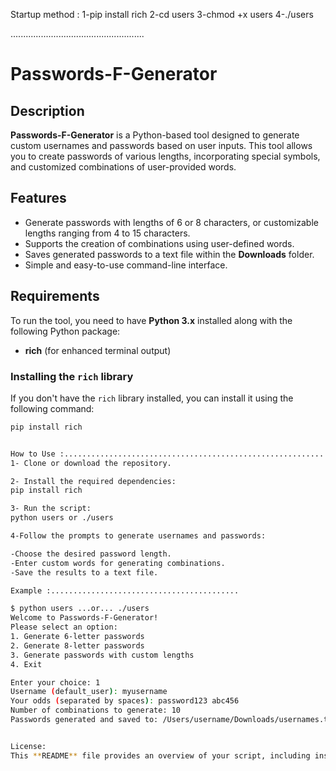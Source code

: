 Startup method : 
1-pip install rich
2-cd users
3-chmod +x users
4-./users

.....................................................

# Passwords-F-Generator

## Description

**Passwords-F-Generator** is a Python-based tool designed to generate custom usernames and passwords based on user inputs. This tool allows you to create passwords of various lengths, incorporating special symbols, and customized combinations of user-provided words.

## Features

- Generate passwords with lengths of 6 or 8 characters, or customizable lengths ranging from 4 to 15 characters.
- Supports the creation of combinations using user-defined words.
- Saves generated passwords to a text file within the **Downloads** folder.
- Simple and easy-to-use command-line interface.

## Requirements

To run the tool, you need to have **Python 3.x** installed along with the following Python package:

- **rich** (for enhanced terminal output)

### Installing the `rich` library

If you don't have the `rich` library installed, you can install it using the following command:

```bash
pip install rich


How to Use :..........................................................
1- Clone or download the repository.

2- Install the required dependencies:
pip install rich

3- Run the script:
python users or ./users

4-Follow the prompts to generate usernames and passwords:

-Choose the desired password length.
-Enter custom words for generating combinations.
-Save the results to a text file.

Example :..........................................

$ python users ...or... ./users
Welcome to Passwords-F-Generator!
Please select an option:
1. Generate 6-letter passwords
2. Generate 8-letter passwords
3. Generate passwords with custom lengths
4. Exit

Enter your choice: 1
Username (default_user): myusername
Your odds (separated by spaces): password123 abc456
Number of combinations to generate: 10
Passwords generated and saved to: /Users/username/Downloads/usernames.txt


License: 
This **README** file provides an overview of your script, including installation instructions, features, and usage examples.
